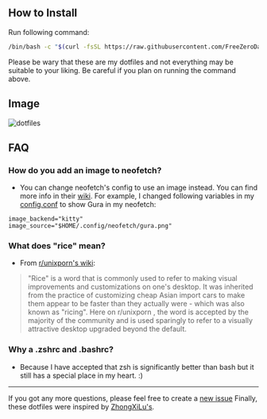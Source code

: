 ## How to Install

Run following command:
```bash
/bin/bash -c "$(curl -fsSL https://raw.githubusercontent.com/FreeZeroDays/dotfiles/master/setup.sh)"
```
Please be wary that these are my dotfiles and not everything may be suitable to your liking. Be careful if you plan on running the command above.

## Image

![dotfiles](https://i.imgur.com/JyIstlo.png)

## FAQ

### How do you add an image to neofetch?

- You can change neofetch's config to use an image instead. You can find more info in their [wiki](https://github.com/dylanaraps/neofetch/wiki/Image-Backends). For example, I changed following variables in my [config.conf](https://github.com/FreeZeroDays/dotfiles/tree/master/.config/neofetch) to show Gura in my neofetch:
```
image_backend="kitty"
image_source="$HOME/.config/neofetch/gura.png"
 ```
 
### What does "rice" mean?

- From [r/unixporn's wiki](https://www.reddit.com/r/unixporn/wiki/themeing/dictionary/#wiki_rice):

> "Rice" is a word that is commonly used to refer to making visual improvements and customizations on one's desktop. It was inherited from the practice of customizing cheap Asian import cars to make them appear to be faster than they actually were - which was also known as "ricing". Here on r/unixporn , the word is accepted by the majority of the community and is used sparingly to refer to a visually attractive desktop upgraded beyond the default.

### Why a .zshrc and .bashrc?

- Because I have accepted that zsh is significantly better than bash but it still has a special place in my heart. :) 

---

If you got any more questions, please feel free to create a [new issue](https://github.com/FreeZeroDays/dotfiles/issues/new)
Finally, these dotfiles were inspired by [ZhongXiLu's](https://github.com/ZhongXiLu).
